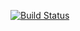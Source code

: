 [![Build Status](https://travis-ci.org/bulanlily/mars_rover.png?branch=master)](https://travis-ci.org/bulanlily/mars_rover)